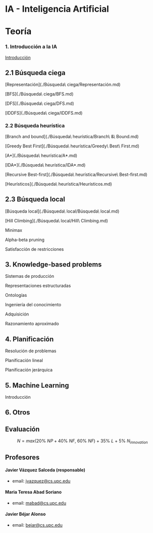 # IA - Inteligencia Artificial

# Teoría

### 1. Introducción a la IA

[Introducción](./Introducción/Introducción.md)

## 2.1 Búsqueda ciega

[Representación](./Búsqueda\ ciega/Representación.md)

[BFS](./Búsqueda\ ciega/BFS.md)

[DFS](./Búsqueda\ ciega/DFS.md)

[IDDFS](./Búsqueda\ ciega/IDDFS.md)

### 2.2 Búsqueda heurística

[Branch and bound](./Búsqueda\ heurística/Branch\ &\ Bound.md)

[Greedy Best First](./Búsqueda\ heurística/Greedy\ Best\ First.md)

[A*](./Búsqueda\ heurística/A*.md)

[IDA*](./Búsqueda\ heurística/IDA*.md)

[Recursive Best-first](./Búsqueda\ heurística/Recursive\ Best-first.md)

[Heurísticos](./Búsqueda\ heurística/Heurísticos.md)

## 2.3 Búsqueda local

[Búsqueda local](./Búsqueda\ local/Búsqueda\ local.md)

[Hill Climbing](./Búsqueda\ local/Hill\ Climbing.md)

Minimax

Alpha-beta pruning

Satisfacción de restricciones

## 3. Knowledge-based problems

Sistemas de producción

Representaciones estructuradas

Ontologías

Ingeniería del conocimiento

Adquisición

Razonamiento aproximado

## 4. Planificación

Resolución de problemas

Planificación lineal

Planificación jerárquica

## 5. Machine Learning

Introducción

## 6. Otros

## Evaluación

$$N = max(20\%\ NP + 40\%\ NF,\ 60\%\ NF)\ +\ 35\%\ L\ +\ 5\%\ N_{innovation}$$

## Profesores

#### Javier Vázquez Salceda (responsable)
- email: jvazquez@cs.upc.edu

#### Maria Teresa Abad Soriano
- email: mabad@cs.upc.edu

#### Javier Béjar Alonso
- email: bejar@cs.upc.edu
